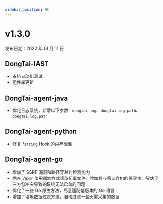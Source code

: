 ```yaml
---
sidebar_position: 98
---
```


# v1.3.0

发布日期：2022 年 01 月 11 日

## **DongTai-IAST**
* 支持自动化测试
* 组件库更新

## **DongTai-agent-java**

* 优化日志系统，新增以下参数：`dongtai.log`、`dongtai.log.path`、`dongtai.log.path`

## **DongTai-agent-python**
* 修复 `fstring` Hook 的内存泄漏


## **DongTai-agent-go**
* 增加了 SSRF 漏洞和路径穿越的检测能力
* 抛弃 Viper 使用原生方式读取配置文件，增加其与第三方包的兼容性，解决了三方包冲突导致的系统无法启动的问题
* 优化了一些 Go 原生方法，尽量适配低版本的 Go 语言
* 增加了垃圾数据过滤方法，自动过滤一些无需采集的数据